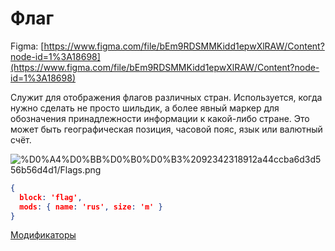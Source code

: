 # Флаг

Figma: [https://www.figma.com/file/bEm9RDSMMKidd1epwXlRAW/Content?node-id=1%3A18698](https://www.figma.com/file/bEm9RDSMMKidd1epwXlRAW/Content?node-id=1%3A18698)

Служит для отображения флагов различных стран. Используется, когда нужно сделать не просто шильдик, а более явный маркер для обозначения принадлежности информации к какой-либо стране. Это может быть географическая позиция, часовой пояс, язык или валютный счёт.

![%D0%A4%D0%BB%D0%B0%D0%B3%2092342318912a44ccba6d3d556b56d4d1/Flags.png](%D0%A4%D0%BB%D0%B0%D0%B3%2092342318912a44ccba6d3d556b56d4d1/Flags.png)

```json
{
  block: 'flag',
  mods: { name: 'rus', size: 'm' }
}
```

[Модификаторы](%D0%A4%D0%BB%D0%B0%D0%B3%2092342318912a44ccba6d3d556b56d4d1/%D0%9C%D0%BE%D0%B4%D0%B8%D1%84%D0%B8%D0%BA%D0%B0%D1%82%D0%BE%D1%80%D1%8B%204401df4e5b9f4cd8a009d10ccf304939.csv)